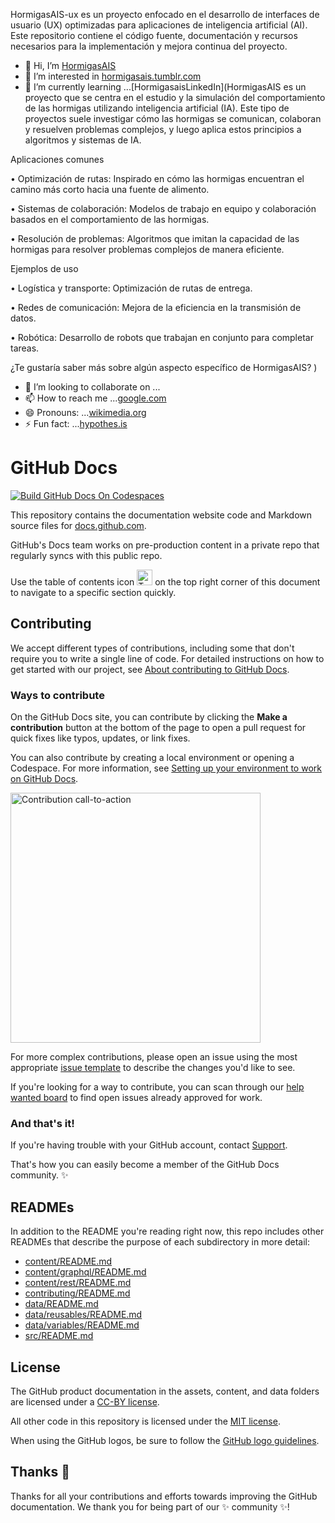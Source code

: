 HormigasAIS-ux es un proyecto enfocado en el desarrollo de interfaces de usuario (UX) optimizadas para aplicaciones de inteligencia artificial (AI). Este repositorio contiene el código fuente, documentación y recursos necesarios para la implementación y mejora continua del proyecto.

- 👋 Hi, I’m [HormigasAIS](https://marketingdigitallinkending.blogspot.com/?m=1)
- 👀 I’m interested in [hormigasais.tumblr.com](https://hormigasais.tumblr.com/?source=share)
- 🌱 I’m currently learning ...[HormigasaisLinkedIn](HormigasAIS es un proyecto que se centra en el estudio y la simulación del comportamiento de las hormigas utilizando inteligencia artificial (IA). Este tipo de proyectos suele investigar cómo las hormigas se comunican, colaboran y resuelven problemas complejos, y luego aplica estos principios a algoritmos y sistemas de IA. 

Aplicaciones comunes 

• Optimización de rutas: Inspirado en cómo las hormigas encuentran el camino más corto hacia una fuente de alimento. 

• Sistemas de colaboración: Modelos de trabajo en equipo y colaboración basados en el comportamiento de las hormigas. 

• Resolución de problemas: Algoritmos que imitan la capacidad de las hormigas para resolver problemas complejos de manera eficiente. 

Ejemplos de uso 

• Logística y transporte: Optimización de rutas de entrega. 

• Redes de comunicación: Mejora de la eficiencia en la transmisión de datos. 

• Robótica: Desarrollo de robots que trabajan en conjunto para completar tareas. 

¿Te gustaría saber más sobre algún aspecto específico de HormigasAIS?
)
- 💞️ I’m looking to collaborate on ...
- 📫 How to reach me ...[google.com](www.google.com/chrisquionez354@gmail.com)
- 😄 Pronouns: ...[wikimedia.org](https://commons.wikimedia.org/wiki/User:HormigasAIS)
- ⚡ Fun fact: ...[hypothes.is](https://hypothes.is/users/HormigasAIS)

<!---
HormigasAIS-ux/HormigasAIS-ux is a ✨ special ✨ repository because its `README.md` (this file) appears on your GitHub profile.
You can click the Preview link to take a look at your changes.
--->
# GitHub Docs <!-- omit in toc -->
[![Build GitHub Docs On Codespaces](https://github.com/codespaces/badge.svg)](https://github.com/codespaces/new/?repo=github)

This repository contains the documentation website code and Markdown source files for [docs.github.com](https://docs.github.com).

GitHub's Docs team works on pre-production content in a private repo that regularly syncs with this public repo.

Use the table of contents icon <img alt="Table of contents icon" src="./contributing/images/table-of-contents.png" width="25" height="25" /> on the top right corner of this document to navigate to a specific section quickly.

## Contributing

We accept different types of contributions, including some that don't require you to write a single line of code. For detailed instructions on how to get started with our project, see [About contributing to GitHub Docs](https://docs.github.com/en/contributing/collaborating-on-github-docs/about-contributing-to-github-docs).

### Ways to contribute

On the GitHub Docs site, you can contribute by clicking the **Make a contribution** button at the bottom of the page to open a pull request for quick fixes like typos, updates, or link fixes.

You can also contribute by creating a local environment or opening a Codespace. For more information, see [Setting up your environment to work on GitHub Docs](https://docs.github.com/en/contributing/setting-up-your-environment-to-work-on-github-docs).

<img alt="Contribution call-to-action" src="./contributing/images/contribution_cta.png" width="400">

For more complex contributions, please open an issue using the most appropriate [issue template](https://github.com/github/docs/issues/new/choose) to describe the changes you'd like to see.

If you're looking for a way to contribute, you can scan through our [help wanted board](https://github.com/github/docs/issues?q=is%3Aopen+is%3Aissue+label%3A%22help+wanted%22) to find open issues already approved for work.

### And that's it!

If you're having trouble with your GitHub account, contact [Support](https://support.github.com).

That's how you can easily become a member of the GitHub Docs community. :sparkles:

## READMEs

In addition to the README you're reading right now, this repo includes other READMEs that describe the purpose of each subdirectory in more detail:

- [content/README.md](content/README.md)
- [content/graphql/README.md](content/graphql/README.md)
- [content/rest/README.md](content/rest/README.md)
- [contributing/README.md](contributing/README.md)
- [data/README.md](data/README.md)
- [data/reusables/README.md](data/reusables/README.md)
- [data/variables/README.md](data/variables/README.md)
- [src/README.md](src/README.md)

## License

The GitHub product documentation in the assets, content, and data folders are licensed under a [CC-BY license](LICENSE).

All other code in this repository is licensed under the [MIT license](LICENSE-CODE).

When using the GitHub logos, be sure to follow the [GitHub logo guidelines](https://github.com/logos).

## Thanks :purple_heart:

Thanks for all your contributions and efforts towards improving the GitHub documentation. We thank you for being part of our :sparkles: community :sparkles:!
